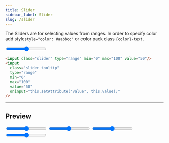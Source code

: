 ```yaml
---
title: Slider
sidebar_label: Slider
slug: /slider
---
```


The Sliders are for selecting values from ranges.
In order to specify color add style`style="color: #aabbcc"` or color pack class `{color}-text`.

<div class="my-5">
  <input class="slider orange-text" type="range" min="0" max="100" />
</div>

```html
<input class="slider" type="range" min="0" max="100" value="50"/>
<input 
  class="slider tooltip" 
  type="range" 
  min="0"
  max="100" 
  value="50" 
  oninput="this.setAttribute('value', this.value);"
/>
```

---

## Preview

<div>
  <input class="slider lime-text mt-8" type="range" min="0" max="100" />
  <input class="slider cyan-text mt-3" type="range" min="0" max="100" />
  <input class="slider pink-text mt-3" type="range" min="0" max="100" />
  <input class="slider disabled mt-3" type="range" min="0" max="100" />
</div>

